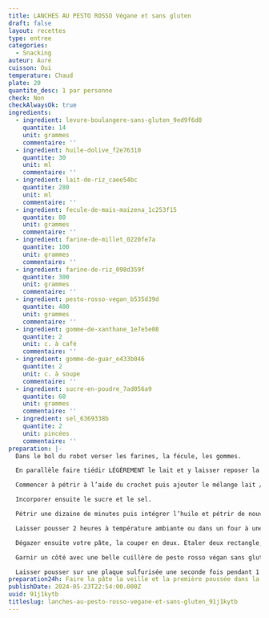 ```yaml
---
title: LANCHES AU PESTO ROSSO Végane et sans gluten
draft: false
layout: recettes
type: entree
categories:
  - Snacking
auteur: Auré
cuisson: Oui
temperature: Chaud
plate: 20
quantite_desc: 1 par personne
check: Non
checkAlwaysOk: true
ingredients:
  - ingredient: levure-boulangere-sans-gluten_9ed9f6d0
    quantite: 14
    unit: grammes
    commentaire: ''
  - ingredient: huile-dolive_f2e76310
    quantite: 30
    unit: ml
    commentaire: ''
  - ingredient: lait-de-riz_caee54bc
    quantite: 280
    unit: ml
    commentaire: ''
  - ingredient: fecule-de-mais-maizena_1c253f15
    quantite: 80
    unit: grammes
    commentaire: ''
  - ingredient: farine-de-millet_0220fe7a
    quantite: 100
    unit: grammes
    commentaire: ''
  - ingredient: farine-de-riz_098d359f
    quantite: 300
    unit: grammes
    commentaire: ''
  - ingredient: pesto-rosso-vegan_b535d39d
    quantite: 400
    unit: grammes
    commentaire: ''
  - ingredient: gomme-de-xanthane_1e7e5e08
    quantite: 2
    unit: c. à café
    commentaire: ''
  - ingredient: gomme-de-guar_e433b046
    quantite: 2
    unit: c. à soupe
    commentaire: ''
  - ingredient: sucre-en-poudre_7ad056a9
    quantite: 60
    unit: grammes
    commentaire: ''
  - ingredient: sel_6369338b
    quantite: 2
    unit: pincées
    commentaire: ''
preparation: |-
  Dans le bol du robot verser les farines, la fécule, les gommes.

  En parallèle faire tiédir LÉGÈREMENT le lait et y laisser reposer la levure une dizaine de minutes. Attention le lait doit être tiède et non chaud sinon cela tue l’action de la levure.

  Commencer à pétrir à l’aide du crochet puis ajouter le mélange lait / levure.

  Incorporer ensuite le sucre et le sel.

  Pétrir une dizaine de minutes puis intégrer l’huile et pétrir de nouveau jusqu’à ce que la pâte se décolle des bords du robot.

  Laisser pousser 2 heures à température ambiante ou dans un four à une vingtaine de degrés (recouvrir d’un papier film au contact de la pâte)

  Dégazer ensuite votre pâte, la couper en deux. Etaler deux rectangle, découper 10 bandes par rectangle.

  Garnir un côté avec une belle cuillère de pesto rosso végan sans gluten et replier la bande sur elle même.

  Laisser pousser sur une plaque sulfurisée une seconde fois pendant 1 heure et mettre au four pour une 15/20 min  à 180 degrés. Vérifier la cuisson et laisser plus longtemps si nécessaire.
preparation24h: Faire la pâte la veille et la première poussée dans la nuit au frigo.
publishDate: 2024-05-23T22:54:00.000Z
uuid: 91j1kytb
titleslug: lanches-au-pesto-rosso-vegane-et-sans-gluten_91j1kytb
---
```

